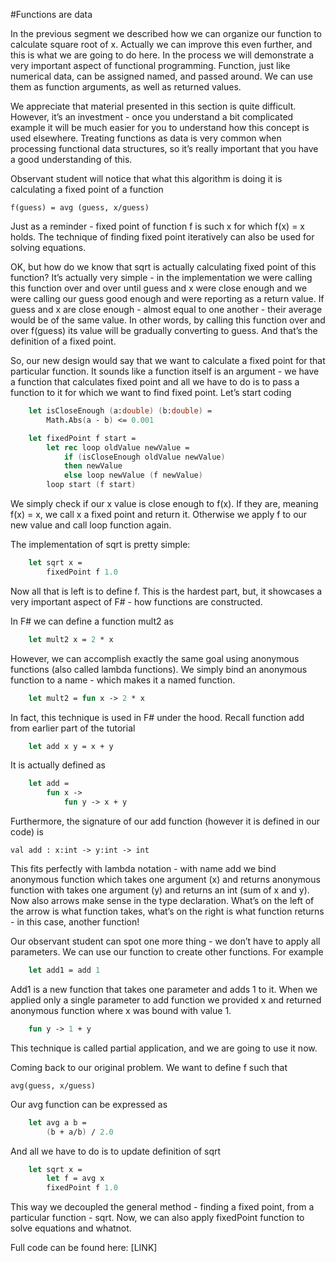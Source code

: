#Functions are data 

In the previous segment we described how we can organize our function to calculate square root of x. Actually we can improve this even further, and this is what we are going to do here. In the process we will demonstrate a very important aspect of functional programming. Function, just like numerical data, can be assigned named, and passed around. We can use them as function arguments, as well as returned values. 

We appreciate that material presented in this section is quite difficult. However, it’s an investment - once you understand a bit complicated example it will be much easier for you to understand how this concept is used elsewhere. Treating functions as data is very common when processing functional data structures, so it’s really important that you have a good understanding of this. 

Observant student will notice that what this algorithm is doing it is calculating a fixed point of a function 

    f(guess) = avg (guess, x/guess)

Just as a reminder - fixed point of function f is such x for which f(x) = x holds. The technique of finding fixed point iteratively can also be used for solving equations.

OK, but how do we know that sqrt is actually calculating fixed point of this function? It’s actually very simple - in the implementation we were calling this function over and over until guess and x were close enough and we were calling our guess good enough and were reporting as a return value. If guess and x are close enough - almost equal to one another - their average would be of the same value. In other words, by calling this function over and over f(guess) its value will be gradually converting to guess. And that’s the definition of a fixed point.

So, our new design would say that we want to calculate a fixed point for that particular function. It sounds like a function itself is an argument - we have a function that calculates fixed point and all we have to do is to pass a function to it for which we want to find fixed point. Let’s start coding

```fsharp
    let isCloseEnough (a:double) (b:double) =
        Math.Abs(a - b) <= 0.001

    let fixedPoint f start =
        let rec loop oldValue newValue =
            if (isCloseEnough oldValue newValue)
            then newValue
            else loop newValue (f newValue)
        loop start (f start)
```

We simply check if our x value is close enough to f(x). If they are, meaning f(x) = x, we call x a fixed point and return it. Otherwise we apply f to our new value and call loop function again. 

The implementation of sqrt is pretty simple:

```fsharp
    let sqrt x =
        fixedPoint f 1.0
```

Now all that is left is to define f. This is the hardest part, but, it showcases a very important aspect of F# - how functions are constructed.

In F# we can define a function mult2 as 

```fsharp
    let mult2 x = 2 * x
```

However, we can accomplish exactly the same goal using anonymous functions (also called lambda functions). We simply bind an anonymous function to a name - which makes it a named function. 

```fsharp
    let mult2 = fun x -> 2 * x
```

In fact, this technique is used in F# under the hood. Recall function add from earlier part of the tutorial

```fsharp
    let add x y = x + y 
```

It is actually defined as 

```fsharp
    let add =
        fun x ->
            fun y -> x + y
```

Furthermore, the signature of our add function (however it is defined in our code) is

    val add : x:int -> y:int -> int

This fits perfectly with lambda notation - with name add we bind anonymous function which takes one argument (x) and returns anonymous function with takes one argument (y) and returns an int (sum of x and y). Now also arrows make sense in the type declaration. What’s on the left of the arrow is what function takes, what’s on the right is what function returns - in this case, another function!

Our observant student can spot one more thing - we don’t have to apply all parameters. We can use our function to create other functions. For example 

```fsharp
    let add1 = add 1 
```

Add1 is a new function that takes one parameter and adds 1 to it. When we applied only a single parameter to add function we provided x and returned anonymous function where x was bound with value 1.

```fsharp
    fun y -> 1 + y
```

This technique is called partial application, and we are going to use it now.

Coming back to our original problem. We want to define f such that

    avg(guess, x/guess)

Our avg function can be expressed as 

```fsharp
    let avg a b =
        (b + a/b) / 2.0
```

And all we have to do is to update definition of sqrt 

```fsharp
    let sqrt x =
        let f = avg x
        fixedPoint f 1.0
```

This way we decoupled the general method - finding a fixed point, from a particular function - sqrt. Now, we can also apply fixedPoint function to solve equations and whatnot.

Full code can be found here: [LINK]